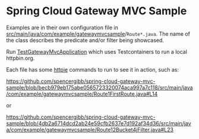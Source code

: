 # Spring Cloud Gateway MVC Sample

Examples are in their own configuration file in [src/main/java/com/example/gatewaymvcsample](https://github.com/spencergibb/spring-cloud-gateway-mvc-sample/tree/main/src/main/java/com/example/gatewaymvcsample)/`Route*.java`. The name of the class describes the predicate and/or filter being showcased.

Run [TestGatewayMvcApplication](https://github.com/spencergibb/spring-cloud-gateway-mvc-sample/blob/main/src/test/java/com/example/gatewaymvcsample/TestGatewayMvcApplication.java) which uses Testcontainers to run a local httpbin.org.

Each file has some [httpie](https://httpie.io/cli) commands to run to see it in action, such as: 

https://github.com/spencergibb/spring-cloud-gateway-mvc-sample/blob/becb979eb175abe0565723320074aca997a7c118/src/main/java/com/example/gatewaymvcsample/Route1FirstRoute.java#L14

or

https://github.com/spencergibb/spring-cloud-gateway-mvc-sample/blob/4db2a6714dcd2ab24e59cfb2637e7d192af34d36/src/main/java/com/example/gatewaymvcsample/Route12Bucket4jFilter.java#L23